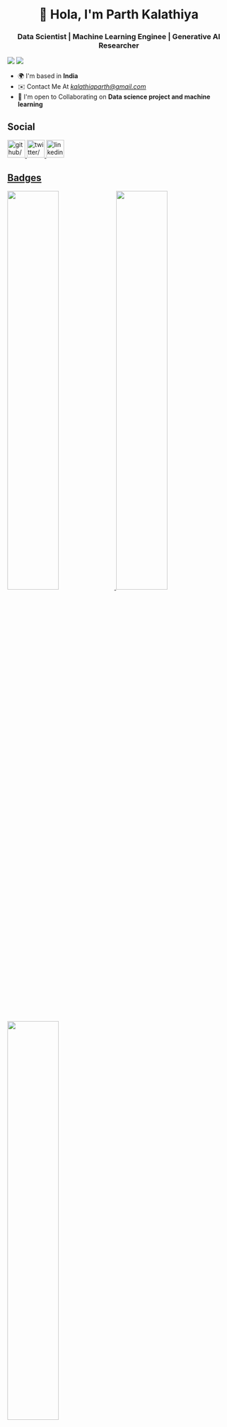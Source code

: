 <h1 align="center">👋 Hola, I'm Parth Kalathiya</h1>

<h3 align="center">Data Scientist | Machine Learning Enginee | Generative AI Researcher</h3>
<img src="https://komarev.com/ghpvc/?username=KP383&theme=oldie"/>
<img  src="https://github-profile-trophy.vercel.app/?username=KP383&label=Profile%20views&color=0e75b6&style=flat"/>

 - 🌍 I'm based in **India**
- ✉️ Contact Me At *<u><a href=mailto:kalathiaparth@gmail.com target="_blank">kalathiaparth@gmail.com</a></u>*
- 🤝 I'm open to Collaborating on **Data science project and machine learning**

<h2>Social</h2>
<a href="https://www.github.com/KP383" target="_blank" ><img src="https://res.cloudinary.com/dreamlist/image/upload/v1676730434/ease-prof/social/github-tile_gsrozh.svg" height="40" width="40" alt=github/>
<a href="https://www.twitter.com/kalathiaparth" target="_blank" ><img src="https://res.cloudinary.com/dreamlist/image/upload/v1676730463/ease-prof/social/twitter-tile_wvivtr.svg" height="40" width="40" alt=twitter/>
<a href="https://www.linkedin.com/in/parth-kalathiya-865a97204" target="_blank" ><img src="https://res.cloudinary.com/dreamlist/image/upload/v1676730564/ease-prof/social/linkedin-tile_jaz1sv.svg" height="40" width="40" alt=linkedin/>

<h2>Badges</h2>
<img width="48%" src="https://github-readme-stats.vercel.app/api?username=KP383&show_icons=true&theme=dark"/>
<img width="48%" src="https://github-readme-streak-stats.herokuapp.com/?user=KP383&theme=dark"/>
<img width="48%" src="https://github-readme-stats.vercel.app/api/top-langs/?username=KP383&layout=compact&theme=dark"/>

